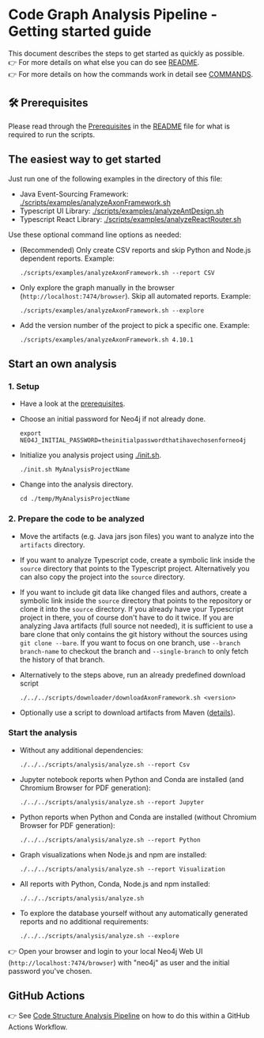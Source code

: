 # Code Graph Analysis Pipeline - Getting started guide

This document describes the steps to get started as quickly as possible.  
👉 For more details on what else you can do see [README](./README.md).  
👉 For more details on how the commands work in detail see [COMMANDS](./COMMANDS.md).

## 🛠 Prerequisites

Please read through the [Prerequisites](./README.md#hammer_and_wrench-prerequisites) in the [README](./README.md) file for what is required to run the scripts.

## The easiest way to get started

Just run one of the following examples in the directory of this file:

- Java Event-Sourcing Framework: [./scripts/examples/analyzeAxonFramework.sh](./scripts/examples/analyzeAxonFramework.sh)
- Typescript UI Library: [./scripts/examples/analyzeAntDesign.sh](./scripts/examples/analyzeAntDesign.sh)
- Typescript React Library: [./scripts/examples/analyzeReactRouter.sh](./scripts/examples/analyzeReactRouter.sh)

Use these optional command line options as needed:

- (Recommended) Only create CSV reports and skip Python and Node.js dependent reports. Example:

  ```shell
  ./scripts/examples/analyzeAxonFramework.sh --report CSV
  ```

- Only explore the graph manually in the browser (`http://localhost:7474/browser`). Skip all automated reports. Example:

  ```shell
  ./scripts/examples/analyzeAxonFramework.sh --explore
  ```

- Add the version number of the project to pick a specific one. Example:

  ```shell
  ./scripts/examples/analyzeAxonFramework.sh 4.10.1
  ```

## Start an own analysis

### 1. Setup

- Have a look at the [prerequisites](./README.md#hammer_and_wrench-prerequisites).

- Choose an initial password for Neo4j if not already done.

    ```shell
    export NEO4J_INITIAL_PASSWORD=theinitialpasswordthatihavechosenforneo4j
    ```

- Initialize you analysis project using [./init.sh](./init.sh).

    ```shell
    ./init.sh MyAnalysisProjectName
    ```

- Change into the analysis directory.

    ```shell
    cd ./temp/MyAnalysisProjectName
    ```

### 2. Prepare the code to be analyzed

- Move the artifacts (e.g. Java jars json files) you want to analyze into the `artifacts` directory.

- If you want to analyze Typescript code, create a symbolic link inside the `source` directory that points to the Typescript project. Alternatively you can also copy the project into the `source` directory.

- If you want to include git data like changed files and authors, create a symbolic link inside the `source` directory that points to the repository or clone it into the `source` directory. If you already have your Typescript project in there, you of course don't have to do it twice. If you are analyzing Java artifacts (full source not needed), it is sufficient to use a bare clone that only contains the git history without the sources using `git clone --bare`. If you want to focus on one branch, use `--branch branch-name` to checkout the branch and `--single-branch` to only fetch the history of that branch.

- Alternatively to the steps above, run an already predefined download script

    ```shell
    ./../../scripts/downloader/downloadAxonFramework.sh <version>
    ```

- Optionally use a script to download artifacts from Maven ([details](./COMMANDS.md#download-maven-artifacts-to-analyze)).

### Start the analysis

- Without any additional dependencies:

  ```shell
  ./../../scripts/analysis/analyze.sh --report Csv
  ```

- Jupyter notebook reports when Python and Conda are installed (and Chromium Browser for PDF generation):

  ```shell
  ./../../scripts/analysis/analyze.sh --report Jupyter
  ```

- Python reports when Python and Conda are installed (without Chromium Browser for PDF generation):

  ```shell
  ./../../scripts/analysis/analyze.sh --report Python
  ```

- Graph visualizations when Node.js and npm are installed:

  ```shell
  ./../../scripts/analysis/analyze.sh --report Visualization
  ```

- All reports with Python, Conda, Node.js and npm installed:

  ```shell
  ./../../scripts/analysis/analyze.sh
  ```

- To explore the database yourself without any automatically generated reports and no additional requirements:

  ```shell
  ./../../scripts/analysis/analyze.sh --explore
  ```

👉 Open your browser and login to your local Neo4j Web UI (`http://localhost:7474/browser`) with "neo4j" as user and the initial password you've chosen.

## GitHub Actions

👉 See [Code Structure Analysis Pipeline](./.github/workflows/internal-java-code-analysis.yml) on how to do this within a GitHub Actions Workflow.
